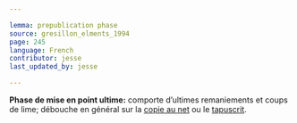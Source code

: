 ```yaml
---

lemma: prepublication phase
source: gresillon_elments_1994
page: 245
language: French
contributor: jesse
last_updated_by: jesse

---
```

**Phase de mise en point ultime:** comporte d’ultimes remaniements et coups de lime; débouche en général sur la [copie au net](fairCopy.html) ou le [tapuscrit](typescript.html).
